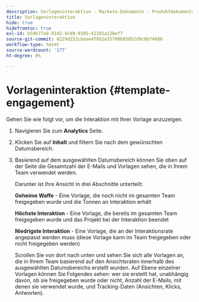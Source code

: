 ```yaml
---
description: Vorlageninteraktion - Marketo-Dokumente - Produktdokumentation
title: Vorlageninteraktion
hide: true
hidefromtoc: true
exl-id: b59677a9-8192-4c80-9105-42192a128ef7
source-git-commit: d229d152cbdae4f6b2e35700b85052d9c0b748d6
workflow-type: tm+mt
source-wordcount: '177'
ht-degree: 0%

---
```


# Vorlageninteraktion {#template-engagement}

Gehen Sie wie folgt vor, um die Interaktion mit Ihrer Vorlage anzuzeigen.

1. Navigieren Sie zum **Analytics** Seite.

1. Klicken Sie auf **Inhalt** und filtern Sie nach dem gewünschten Datumsbereich.

1. Basierend auf dem ausgewählten Datumsbereich können Sie oben auf der Seite die Gesamtzahl der E-Mails und Vorlagen sehen, die in Ihrem Team verwendet werden.

   Darunter ist Ihre Ansicht in drei Abschnitte unterteilt:

   **Geheime Waffe** - Eine Vorlage, die noch nicht im gesamten Team freigegeben wurde und die Tonnen an Interaktion erhält

   **Höchste Interaktion** - Eine Vorlage, die bereits im gesamten Team freigegeben wurde und das Projekt bei der Interaktion beendet

   **Niedrigste Interaktion** - Eine Vorlage, die an der Interaktionsrate angepasst werden muss (diese Vorlage kann im Team freigegeben oder nicht freigegeben werden)

   Scrollen Sie von dort nach unten und sehen Sie sich alle Vorlagen an, die in Ihrem Team basierend auf den Ansichtsraten innerhalb des ausgewählten Datumsbereichs erstellt wurden. Auf Ebene einzelner Vorlagen können Sie Folgendes sehen: wer sie erstellt hat, unabhängig davon, ob sie freigegeben wurde oder nicht, Anzahl der E-Mails, mit denen sie verwendet wurde, und Tracking-Daten (Ansichten, Klicks, Antworten).
